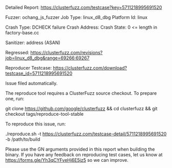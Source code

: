 Detailed Report: https://clusterfuzz.com/testcase?key=5711218995691520

Fuzzer: ochang_js_fuzzer
Job Type: linux_d8_dbg
Platform Id: linux

Crash Type: DCHECK failure
Crash Address: 
Crash State:
  0 <= length in factory-base.cc
  
Sanitizer: address (ASAN)

Regressed: https://clusterfuzz.com/revisions?job=linux_d8_dbg&range=69266:69267

Reproducer Testcase: https://clusterfuzz.com/download?testcase_id=5711218995691520

Issue filed automatically.

The reproduce tool requires a ClusterFuzz source checkout. To prepare one, run:

git clone https://github.com/google/clusterfuzz && cd clusterfuzz && git checkout tags/reproduce-tool-stable

To reproduce this issue, run:

./reproduce.sh -t https://clusterfuzz.com/testcase-detail/5711218995691520 -b /path/to/build

Please use the GN arguments provided in this report when building the binary. If you have any feedback on reproducing test cases, let us know at https://forms.gle/Yh3qCYFveHj6E5jz5 so we can improve.
